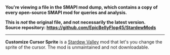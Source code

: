 **You're viewing a file in the SMAPI mod dump, which contains a copy of every open-source SMAPI mod
for queries and analysis.**

**This is _not_ the original file, and not necessarily the latest version.**  
**Source repository: https://github.com/EpicBellyFlop45/StardewMods**

----

**Customize Cursor Sprite** is a [Stardew Valley](http://stardewvalley.net/) mod that let's you change the sprite of the cursor. The mod is unmaintained and not downloadable.